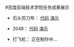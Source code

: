 #百度前端技术学院任务成果展示

- 石头剪刀布：
[代码](https://github.com/newraina/baiduife/2015-summer/Rock-paper-scissors/)
[演示](http://newraina.github.io/baiduife/2015-summer/Rock-paper-scissors/)

- 2048：
[代码](https://github.com/newraina/baiduife/2015-summer/2048)
[演示](http://newraina.github.io/baiduife/2015-summer/2048/)

- 打飞机：
正在制作中...


